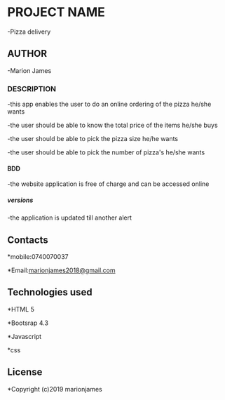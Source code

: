# PROJECT NAME

-Pizza delivery

## AUTHOR

-Marion James

### DESCRIPTION

-this app enables the user to do an online ordering of the pizza he/she wants

-the user should be able to know the total price of the items he/she buys

-the user should be able to pick the pizza size he/he wants

-the user should be able to pick the number of pizza's he/she wants

#### BDD

-the website application is free of charge and can be accessed online

##### versions

-the application is updated till another alert

## Contacts

*mobile:0740070037

*Email:marionjames2018@gmail.com

## Technologies used

*HTML 5

*Bootsrap 4.3

*Javascript

*css

## License

*Copyright (c)2019 marionjames
